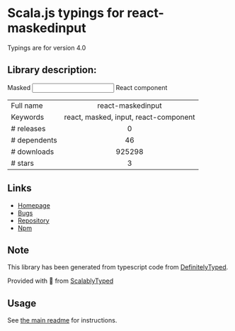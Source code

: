 
# Scala.js typings for react-maskedinput

Typings are for version 4.0

## Library description:
Masked <input/> React component

|                    |                 |
| ------------------ | :-------------: |
| Full name          | react-maskedinput |
| Keywords           | react, masked, input, react-component |
| # releases         | 0 |
| # dependents       | 46 |
| # downloads        | 925298 |
| # stars            | 3 |

## Links
- [Homepage](https://github.com/insin/react-maskedinput)
- [Bugs](https://github.com/insin/react-maskedinput/issues)
- [Repository](https://github.com/insin/react-maskedinput)
- [Npm](https://www.npmjs.com/package/react-maskedinput)
    


## Note
This library has been generated from typescript code from [DefinitelyTyped](https://definitelytyped.org).

Provided with :purple_heart: from [ScalablyTyped](https://github.com/oyvindberg/ScalablyTyped)

## Usage
See [the main readme](../../readme.md) for instructions.


